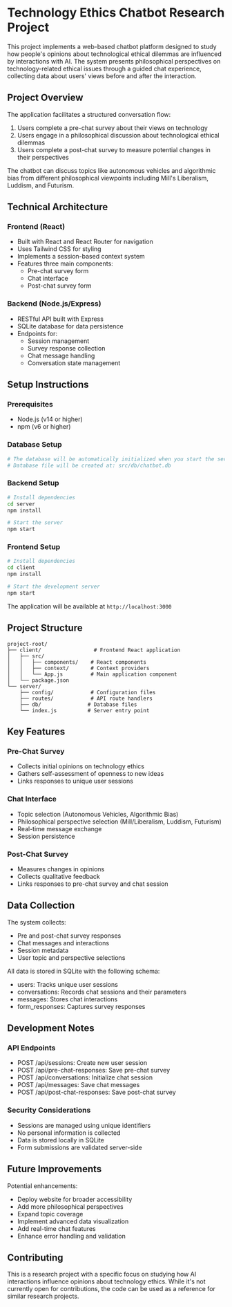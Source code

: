 # Technology Ethics Chatbot Research Project

This project implements a web-based chatbot platform designed to study how people's opinions about technological ethical dilemmas are influenced by interactions with AI. The system presents philosophical perspectives on technology-related ethical issues through a guided chat experience, collecting data about users' views before and after the interaction.

## Project Overview

The application facilitates a structured conversation flow:
1. Users complete a pre-chat survey about their views on technology
2. Users engage in a philosophical discussion about technological ethical dilemmas
3. Users complete a post-chat survey to measure potential changes in their perspectives

The chatbot can discuss topics like autonomous vehicles and algorithmic bias from different philosophical viewpoints including Mill's Liberalism, Luddism, and Futurism.

## Technical Architecture

### Frontend (React)
- Built with React and React Router for navigation
- Uses Tailwind CSS for styling
- Implements a session-based context system
- Features three main components:
  - Pre-chat survey form
  - Chat interface
  - Post-chat survey form

### Backend (Node.js/Express)
- RESTful API built with Express
- SQLite database for data persistence
- Endpoints for:
  - Session management
  - Survey response collection
  - Chat message handling
  - Conversation state management

## Setup Instructions

### Prerequisites
- Node.js (v14 or higher)
- npm (v6 or higher)

### Database Setup
```bash
# The database will be automatically initialized when you start the server
# Database file will be created at: src/db/chatbot.db
```

### Backend Setup
```bash
# Install dependencies
cd server
npm install

# Start the server
npm start
```

### Frontend Setup
```bash
# Install dependencies
cd client
npm install

# Start the development server
npm start
```

The application will be available at `http://localhost:3000`

## Project Structure

```
project-root/
├── client/                 # Frontend React application
│   ├── src/
│   │   ├── components/    # React components
│   │   ├── context/       # Context providers
│   │   └── App.js         # Main application component
│   └── package.json
└── server/
    ├── config/            # Configuration files
    ├── routes/            # API route handlers
    ├── db/               # Database files
    └── index.js          # Server entry point
```

## Key Features

### Pre-Chat Survey
- Collects initial opinions on technology ethics
- Gathers self-assessment of openness to new ideas
- Links responses to unique user sessions

### Chat Interface
- Topic selection (Autonomous Vehicles, Algorithmic Bias)
- Philosophical perspective selection (Mill/Liberalism, Luddism, Futurism)
- Real-time message exchange
- Session persistence

### Post-Chat Survey
- Measures changes in opinions
- Collects qualitative feedback
- Links responses to pre-chat survey and chat session

## Data Collection

The system collects:
- Pre and post-chat survey responses
- Chat messages and interactions
- Session metadata
- User topic and perspective selections

All data is stored in SQLite with the following schema:
- users: Tracks unique user sessions
- conversations: Records chat sessions and their parameters
- messages: Stores chat interactions
- form_responses: Captures survey responses

## Development Notes

### API Endpoints
- POST /api/sessions: Create new user session
- POST /api/pre-chat-responses: Save pre-chat survey
- POST /api/conversations: Initialize chat session
- POST /api/messages: Save chat messages
- POST /api/post-chat-responses: Save post-chat survey

### Security Considerations
- Sessions are managed using unique identifiers
- No personal information is collected
- Data is stored locally in SQLite
- Form submissions are validated server-side

## Future Improvements

Potential enhancements:
- Deploy website for broader accessibility
- Add more philosophical perspectives
- Expand topic coverage
- Implement advanced data visualization
- Add real-time chat features
- Enhance error handling and validation

## Contributing

This is a research project with a specific focus on studying how AI interactions influence opinions about technology ethics. While it's not currently open for contributions, the code can be used as a reference for similar research projects.


